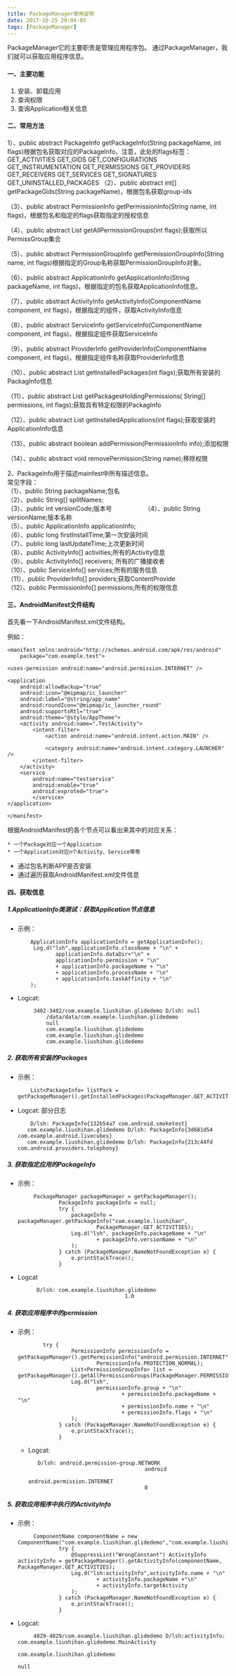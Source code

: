 ```yaml
---
title: PackageManager使用姿势
date: 2017-10-25 20:04:03
tags: [PackageManager]
---
```


PackageManager它的主要职责是管理应用程序包。 通过PackageManager，我们就可以获取应用程序信息。

#### 一、主要功能

1. 安装、卸载应用
2. 查询权限
3. 查询Application相关信息

#### 二、常用方法

1）、public abstract PackageInfo getPackageInfo(String packageName, int flags)根据包名获取对应的PackageInfo，注意，此处的flags标签：
 GET_ACTIVITIES
GET_GIDS
GET_CONFIGURATIONS
GET_INSTRUMENTATION
GET_PERMISSIONS
GET_PROVIDERS
GET_RECEIVERS
GET_SERVICES
GET_SIGNATURES
GET_UNINSTALLED_PACKAGES
（2）、public abstract int[] getPackageGids(String packageName)，根据包名获取group-ids

（3）、public abstract PermissionInfo getPermissionInfo(String name, int flags)，根据包名和指定的flags获取指定的授权信息

（4）、public abstract List<PermissionGroupInfo> getAllPermissionGroups(int flags);获取所以PermissGroup集合

（5）、public abstract PermissionGroupInfo getPermissionGroupInfo(String name,
    int flags)根据指定的Group名称获取PermissionGroupInfo对象。

（6）、public abstract ApplicationInfo getApplicationInfo(String packageName,
            int flags)，根据指定的包名获取ApplicationInfo信息。

（7）、public abstract ActivityInfo getActivityInfo(ComponentName component,
            int flags)，根据指定的组件，获取ActivityInfo信息

（8）、public abstract ServiceInfo getServiceInfo(ComponentName component,
            int flags)，根据指定组件获取ServiceInfo

（9）、public abstract ProviderInfo getProviderInfo(ComponentName component,
            int flags)，根据指定组件名称获取ProviderInfo信息

（10）、public abstract List<PackageInfo> getInstalledPackages(int flags);获取所有安装的PackagInfo信息

（11）、public abstract List<PackageInfo> getPackagesHoldingPermissions(
            String[] permissions, int flags);获取具有特定权限的PackagInfo

（12）、public abstract List<ApplicationInfo> getInstalledApplications(int flags);获取安装的ApplicationInfo信息

（13）、public abstract boolean addPermission(PermissionInfo info);添加权限

（14）、public abstract void removePermission(String name);移除权限

2、PackageInfo用于描述mainfest中所有描述信息。    
常见字段：   
（1）、public String packageName;包名    
（2）、public String[] splitNames;   
（3）、public int versionCode;版本号　　　　　
（4）、public String versionName;版本名称    
（5）、public ApplicationInfo applicationInfo;    
（6）、public long firstInstallTime;第一次安装时间   
（7）、public long lastUpdateTime;上次更新时间     
（8）、public ActivityInfo[] activities;所有的Activity信息     
（9）、public ActivityInfo[] receivers; 所有的广播接收者    
（10）、public ServiceInfo[] services;所有的服务信息     
（11）、public ProviderInfo[] providers;获取ContentProvide     
（12）、public PermissionInfo[] permissions;所有的权限信息


#### 三、AndroidManifest文件结构

首先看一下AndroidManifest.xml文件结构。

例如：

	<manifest xmlns:android="http://schemas.android.com/apk/res/android"
	    package="com.example.test">

    <uses-permission android:name="android.permission.INTERNET" />

    <application
        android:allowBackup="true"
        android:icon="@mipmap/ic_launcher"
        android:label="@string/app_name"
        android:roundIcon="@mipmap/ic_launcher_round"
        android:supportsRtl="true"
        android:theme="@style/AppTheme">
        <activity android:name=".TestActivity">
            <intent-filter>
                <action android:name="android.intent.action.MAIN" />

                <category android:name="android.intent.category.LAUNCHER" />
            </intent-filter>
        </activity>
        <service
        	android:name="testservice"
        	android:enable="true"
        	android:exproted="true">
        	</service>
    </application>

	</manifest>
	
	
	
	
根据AndroidManifest的各个节点可以看出来其中的对应关系：
	
	* 一个Package对应一个Application
	* 一个Application对应n个Activity、Service等等

* 通过包名判断APP是否安装
* 通过遍历获取AndroidManifest.xml文件信息
	
	


#### 四、获取信息


##### 1.ApplicationInfo类测试：获取Application节点信息

  * 示例：

			ApplicationInfo applicationInfo = getApplicationInfo();  
			 Log.d("lsh",applicationInfo.className + "\n" +  
			        applicationInfo.dataDir+"\n" +  
			        applicationInfo.permission + "\n"  
			        + applicationInfo.packageName + "\n"  
			        + applicationInfo.processName + "\n"  
			        + applicationInfo.taskAffinity + "\n"  
			);  
	

 * Logcat:

			3402-3402/com.example.liushihan.glidedemo D/lsh: null                                                 
			    /data/data/com.example.liushihan.glidedemo
			    null
			 	com.example.liushihan.glidedemo
			 	com.example.liushihan.glidedemo
			 	com.example.liushihan.glidedemo
			 	
##### 2. 获取所有安装的Packages

  * 示例：

			List<PackageInfo> listPack = getPackageManager().getInstalledPackages(PackageManager.GET_ACTIVITIES);


   * Logcat:
   部分日志

			 D/lsh: PackageInfo{132b54a7 com.android.smoketest}
			com.example.liushihan.glidedemo D/lsh: PackageInfo{3d681d54 com.example.android.livecubes}
			com.example.liushihan.glidedemo D/lsh: PackageInfo{213c44fd com.android.providers.telephony}
			
			
			
##### 3. 获取指定应用的PackageInfo

 * 示例：

			PackageManager packageManager = getPackageManager();
			        PackageInfo packageInfo = null;
			        try {
			            packageInfo = packageManager.getPackageInfo("com.example.liushihan",
			                    PackageManager.GET_ACTIVITIES);
			            Log.d("lsh", packageInfo.packageName + "\n"
			                    + packageInfo.versionName + "\n"
			            );
			        } catch (PackageManager.NameNotFoundException e) {
			            e.printStackTrace();
			        }
			        
			        
 * Logcat

			 D/lsh: com.example.liushihan.glidedemo
			                             1.0
			                             
			                             
			       
##### 4. 获取应用程序中的permission

 * 示例：

			   try {
			            PermissionInfo permissionInfo = getPackageManager().getPermissionInfo("android.permission.INTERNET",
			                    PermissionInfo.PROTECTION_NORMAL);
			            List<PermissionGroupInfo> list = getPackageManager().getAllPermissionGroups(PackageManager.PERMISSION_GRANTED);
			            Log.d("lsh",
			                    permissionInfo.group + "\n"
			                            + permissionInfo.packageName + "\n"
			                            + permissionInfo.name + "\n"
			                            + permissionInfo.flags + "\n"
			            );
			        } catch (PackageManager.NameNotFoundException e) {
			            e.printStackTrace();
			        }
			        
			        
   * Logcat:

		    D/lsh: android.permission-group.NETWORK
		                                      android
		                                      android.permission.INTERNET
		                                      0
		                                      
                  
                  
##### 5. 获取应用程序中执行的ActivityInfo

 * 示例：


			ComponentName componentName = new ComponentName("com.example.liushihan.glidedemo","com.example.liushihan.glidedemo.MainActivity");
			        try {
			            @SuppressLint("WrongConstant") ActivityInfo activityInfo = getPackageManager().getActivityInfo(componentName, PackageManager.GET_ACTIVITIES);
			            Log.d("lsh:activityInfo",activityInfo.name + "\n"
			                    + activityInfo.packageName +"\n"
			                    + activityInfo.targetActivity
			            );
			        } catch (PackageManager.NameNotFoundException e) {
			            e.printStackTrace();
			        }  
		        
		        
 * Logcat:

			
			4829-4829/com.example.liushihan.glidedemo D/lsh:activityInfo: com.example.liushihan.glidedemo.MainActivity
			                                                                                 com.example.liushihan.glidedemo
			                                                                                 null
		                                                                                 
		                                                                                 